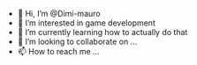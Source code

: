 - 👋 Hi, I’m @Dimi-mauro
- 👀 I’m interested in game development
- 🌱 I’m currently learning how to actually do that
- 💞️ I’m looking to collaborate on ...
- 📫 How to reach me ...

<!---
Dimi-mauro/Dimi-mauro is a ✨ special ✨ repository because its `README.md` (this file) appears on your GitHub profile.
You can click the Preview link to take a look at your changes.
--->
